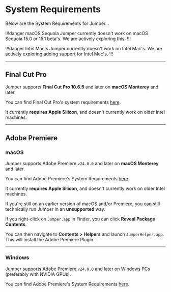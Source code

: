 # System Requirements

Below are the System Requirements for Jumper...

!!!danger macOS Sequoia
Jumper currently doesn't work on macOS Sequoia 15.0 or 15.1 beta's. We are actively exploring this.
!!!

!!!danger Intel Mac's
Jumper currently doesn't work on Intel Mac's. We are actively exploring adding support for Intel Mac's.
!!!

---

## Final Cut Pro

Jumper supports **Final Cut Pro 10.6.5** and later on **macOS Monterey** and later.

You can find Final Cut Pro's system requirements [here](https://www.apple.com/au/final-cut-pro/specs/).

It currently **requires Apple Silicon**, and doesn't currently work on older Intel machines.

---

## Adobe Premiere

### macOS

Jumper supports Adobe Premiere `v24.0.0` and later on **macOS Monterey** and later.

You can find Adobe Premiere's System Requirements [here](https://helpx.adobe.com/au/premiere-pro/system-requirements.html).

It currently **requires Apple Silicon**, and doesn't currently work on older Intel machines.

If you're still on an earlier version of macOS and/or Premiere, you can still technically run Jumper in an **unsupported** way.

If you right-click on `Jumper.app` in Finder, you can click **Reveal Package Contents**.

You can then navigate to **Contents > Helpers** and launch `JumperHelper.app`. This will install the Adobe Premiere Plugin.

---

### Windows

Jumper supports Adobe Premiere `v24.0.0` and later on Windows PCs (preferably with NVIDIA GPUs).

You can find Adobe Premiere's System Requirements [here](https://helpx.adobe.com/au/premiere-pro/system-requirements.html).